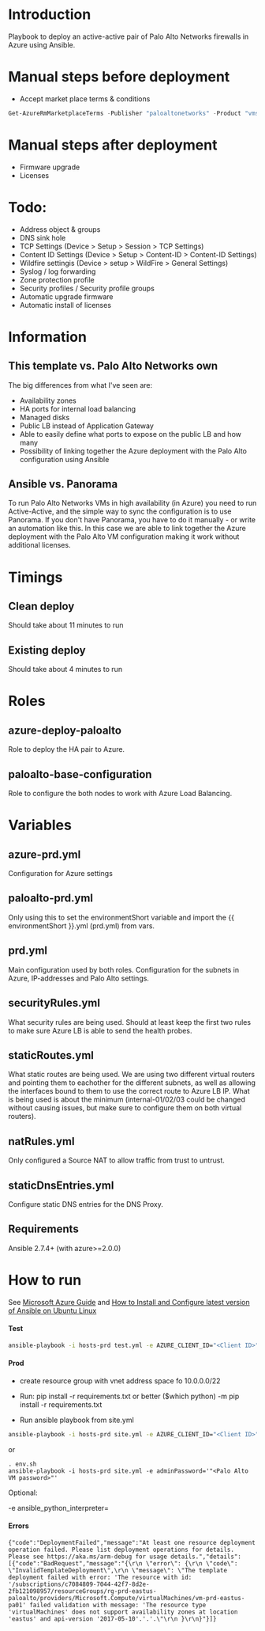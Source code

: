 # Introduction 
Playbook to deploy an active-active pair of Palo Alto Networks firewalls in Azure using Ansible.

# Manual steps before deployment
- Accept market place terms & conditions
```powershell
Get-AzureRmMarketplaceTerms -Publisher "paloaltonetworks" -Product "vmseries1" -Name "byol" | Set-AzureRmMarketplaceTerms -Accept
```

# Manual steps after deployment
- Firmware upgrade
- Licenses

# Todo:
- Address object & groups
- DNS sink hole
- TCP Settings (Device > Setup > Session > TCP Settings)
- Content ID Settings (Device > Setup > Content-ID > Content-ID Settings)
- Wildfire settingis (Device > setup > WildFire > General Settings)
- Syslog / log forwarding
- Zone protection profile
- Security profiles / Security profile groups
- Automatic upgrade firmware
- Automatic install of licenses

# Information
## This template vs. Palo Alto Networks own
The big differences from what I've seen are:
- Availability zones
- HA ports for internal load balancing
- Managed disks
- Public LB instead of Application Gateway
- Able to easily define what ports to expose on the public LB and how many
- Possibility of linking together the Azure deployment with the Palo Alto configuration using Ansible

## Ansible vs. Panorama
To run Palo Alto Networks VMs in high availability (in Azure) you need to run Active-Active, and the simple way to sync the configuration is to use Panorama.
If you don't have Panorama, you have to do it manually - or write an automation like this. In this case we are able to link together the Azure deployment with the Palo Alto VM configuration making it work without additional licenses.

# Timings
## Clean deploy
Should take about 11 minutes to run

## Existing deploy
Should take about 4 minutes to run

# Roles
## azure-deploy-paloalto
Role to deploy the HA pair to Azure.

## paloalto-base-configuration
Role to configure the both nodes to work with Azure Load Balancing.

# Variables
## azure-prd.yml
Configuration for Azure settings

## paloalto-prd.yml
Only using this to set the environmentShort variable and import the {{ environmentShort }}.yml (prd.yml) from vars.

## prd.yml
Main configuration used by both roles. Configuration for the subnets in Azure, IP-addresses and Palo Alto settings.

## securityRules.yml
What security rules are being used. Should at least keep the first two rules to make sure Azure LB is able to send the health probes.

## staticRoutes.yml
What static routes are being used. We are using two different virtual routers and pointing them to eachother for the different subnets, as well as allowing the interfaces bound to them to use the correct route to Azure LB IP.
What is being used is about the minimum (internal-01/02/03 could be changed without causing issues, but make sure to configure them on both virtual routers).

## natRules.yml
Only configured a Source NAT to allow traffic from trust to untrust.

## staticDnsEntries.yml
Configure static DNS entries for the DNS Proxy.

## Requirements

Ansible 2.7.4+ (with azure>=2.0.0)


# How to run

See [Microsoft Azure Guide](https://docs.ansible.com/ansible/latest/scenario_guides/guide_azure.html) and [How to Install and Configure latest version of Ansible on Ubuntu Linux](https://www.cyberciti.biz/faq/how-to-install-and-configure-latest-version-of-ansible-on-ubuntu-linux/)

#### Test

```bash
ansible-playbook -i hosts-prd test.yml -e AZURE_CLIENT_ID="<Client ID>" -e AZURE_SECRET='"<Secret>"' -e AZURE_SUBSCRIPTION_ID="<Subscription ID>" -e AZURE_TENANT="<Tenant ID>"
```

#### Prod

- create resource group with vnet address space  fo 10.0.0.0/22

- Run: pip install -r requirements.txt  or better ($which python) -m pip install -r requirements.txt

- Run ansible playbook from site.yml

```bash
ansible-playbook -i hosts-prd site.yml -e AZURE_CLIENT_ID="<Client ID>" -e AZURE_SECRET='"<Secret>"' -e AZURE_SUBSCRIPTION_ID="<Subscription ID>" -e AZURE_TENANT="<Tenant ID>" -e adminPassword='"<Palo Alto VM password>"'
```
or 

```
. env.sh
ansible-playbook -i hosts-prd site.yml -e adminPassword='"<Palo Alto VM password>"'
```
Optional:

-e ansible_python_interpreter=

#### Errors

```
{"code":"DeploymentFailed","message":"At least one resource deployment operation failed. Please list deployment operations for details. Please see https://aka.ms/arm-debug for usage details.","details":[{"code":"BadRequest","message":"{\r\n \"error\": {\r\n \"code\": \"InvalidTemplateDeployment\",\r\n \"message\": \"The template deployment failed with error: 'The resource with id: '/subscriptions/c7084809-7044-42f7-8d2e-2fb121098957/resourceGroups/rg-prd-eastus-paloalto/providers/Microsoft.Compute/virtualMachines/vm-prd-eastus-pa01' failed validation with message: 'The resource type 'virtualMachines' does not support availability zones at location 'eastus' and api-version '2017-05-10'.'.'.\"\r\n }\r\n}"}]}
```